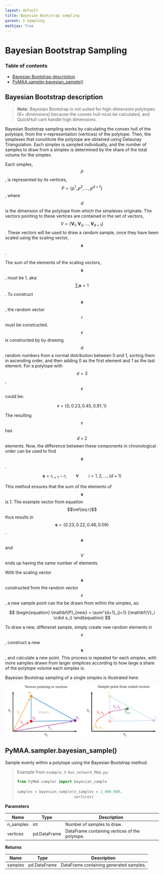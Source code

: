 ```yaml
---
layout: default
title: Bayesian Bootstrap sampling
parent: 3 Sampling
mathjax: True
---
```


# Bayesian Bootstrap Sampling

### Table of contents

- [Bayesian Bootstrap description](#bayesian-bootstrap-description)
- [PyMAA.sampler.bayesian_sample()](#pymaasamplerbayesian_sample)

## Bayesian Bootstrap description

> **Note:** Bayesian Bootstrap is not suited for high-dimension polytopes (6+ dimensions) because the convex hull must be calculated, and QuickHull cant handle high dimensions.

Bayesian Bootstrap sampling works by calculating the convex hull of the polytope, from the v-representation (vertices) of the polytope. Then, the simplexes that consititute the polytope are obtained using Delaunay Triangulation. Each simplex is sampled individually, and the number of samples to draw from a simplex is determined by the share of the total volume for the simplex. 

Each simplex, $$P$$, is represented by its vertices, $$P = \{p^1, p^2, ..., p^{d+1}\}$$, where $$d$$ is the dimension of the polytope from which the simplexes originate.  The vectors pointing to these vertices are contained in the set of vectors, $$V = \{\mathbf{V}_1, \mathbf{V}_2, ..., \mathbf{V}_{d+1} \}$$. These vectors will be used to draw a random sample, once they have been scaled using the scaling vector, $$\mathbf{s}$$. 

The sum of the elements of the scaling vectors, $$\mathbf{s}$$,  must be 1, aka: $$\sum_i \mathbf{s} = 1$$. To construct $$\mathbf{s}$$, the random vector $$r$$ must be constructed. $$\mathbf{r}$$ is constructed by by drawing $$d$$ random numbers from a normal distribution between 0 and 1, sorting them in ascending order, and then adding 0 as the first element and 1 as the last element. For a polytope with $$d = 3$$, $$\mathbf{r}$$ could be:

$$
\begin{equation}
\label{eq:r}
\mathbf{r} = \{0, 0.23, 0.45, 0.91, 1\}
\end{equation}
$$

The resulting $$\mathbf{r}$$ has $$d + 2$$ elements. Now, the difference between these components in chronological order can be used to find $$\mathbf{s}$$.

$$
\begin{equation}
\mathbf{s} = {r_{i+1} - r_i} \qquad \forall \qquad i = 1, 2, ..., (d+1)
\end{equation}
$$

This method ensures that the sum of the elements of $$\mathbf{s}$$ is 1. The example vector from equation $$\ref{eq:r}$$ thus results in $$\mathbf{s} = \{0.23, 0.22, 0.46, 0.09\}$$. $$\mathbf{s}$$ and $$V$$ ends up having the same number of elements.

With the scaling vector $$\mathbf{s}$$ constructed from the random vector $$\mathbf{r}$$, a new sample point can the be drawn from within the simplex, as:

$$
\begin{equation}
\mathbf{P}_{new} = \sum^{d+1}_{i=1} (\mathbf{V}_i \cdot s_i)
\end{equation}
$$

To draw a new, differenet sample, simply create new random elements in $$\mathbf{r}$$, construct a new $$\mathbf{s}$$, and calculate a new point. This process is repeated for each simplex, with more samples drawn from larger simplices according to how large a share of the polytope volume each simplex is.

Bayesian Bootstrap sampling of a single simplex is illustrated here:

![](bayesian_example.png)

## PyMAA.sampler.bayesian_sample()

Sample evenly within a polytope using the Bayesian Bootstrap method.

> Example from `example_3-bus_network_MAA.py`: 
> 
> ```python
> from PyMAA.sampler import bayesian_sample
> 
> samples = bayesian_sample(n_samples = 1_000_000,
>                           vertices) 
> ```

**Parameters**

| Name      | Type         | Description                                    |
| --------- | ------------ | ---------------------------------------------- |
| n_samples | int          | Number of samples to draw.                     |
| vertices  | pd.DataFrame | DataFrame containing vertices of the polytope. |

**Returns**

| Name    | Type         | Description                             |
| ------- | ------------ | --------------------------------------- |
| samples | pd.DataFrame | DataFrame containing generated samples. |
